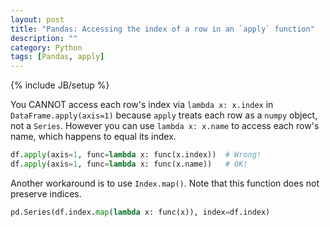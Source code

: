 ```yaml
---
layout: post
title: "Pandas: Accessing the index of a row in an `apply` function"
description: ""
category: Python
tags: [Pandas, apply]
---
```

{% include JB/setup %}

You CANNOT access each row's index via `lambda x: x.index` in `DataFrame.apply(axis=1)` because `apply` treats each row as a `numpy` object, not a `Series`. However you can use `lambda x: x.name` to access each row's name, which happens to equal its index.

```python
df.apply(axis=1, func=lambda x: func(x.index))  # Wrong!
df.apply(axis=1, func=lambda x: func(x.name))   # OK!
```

Another workaround is to use `Index.map()`. Note that this function does not preserve indices.

```python
pd.Series(df.index.map(lambda x: func(x)), index=df.index)
```
